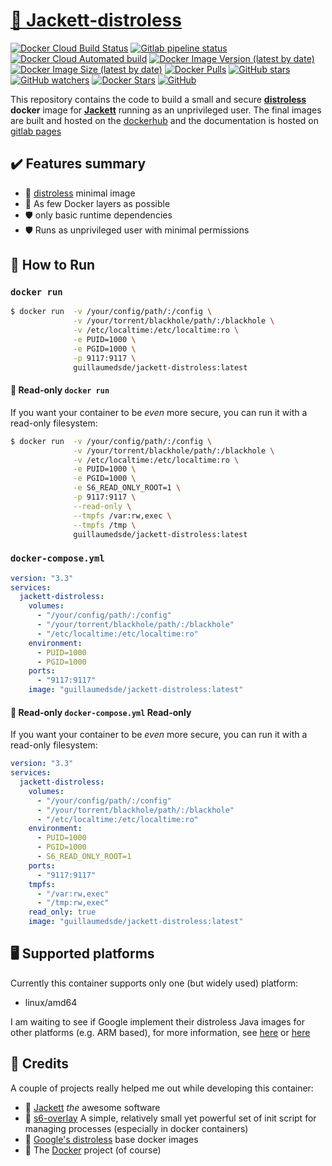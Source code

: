 # [🐋 Jackett-distroless](https://github.com/guillaumedsde/jackett-distroless)

[![Docker Cloud Build Status](https://img.shields.io/docker/cloud/build/guillaumedsde/jackett-distroless)](https://hub.docker.com/r/guillaumedsde/jackett-distroless/builds)
[![Gitlab pipeline status](https://img.shields.io/gitlab/pipeline/guillaumedsde/jackett-distroless?label=documentation)](https://guillaumedsde.gitlab.io/jackett-distroless/)
[![Docker Cloud Automated build](https://img.shields.io/docker/cloud/automated/guillaumedsde/jackett-distroless)](https://hub.docker.com/r/guillaumedsde/jackett-distroless/builds)
[![Docker Image Version (latest by date)](https://img.shields.io/docker/v/guillaumedsde/jackett-distroless)](https://hub.docker.com/r/guillaumedsde/jackett-distroless/tags)
[![Docker Image Size (latest by date)](https://img.shields.io/docker/image-size/guillaumedsde/jackett-distroless)](https://hub.docker.com/r/guillaumedsde/jackett-distroless)
[![Docker Pulls](https://img.shields.io/docker/pulls/guillaumedsde/jackett-distroless)](https://hub.docker.com/r/guillaumedsde/jackett-distroless)
[![GitHub stars](https://img.shields.io/github/stars/guillaumedsde/jackett-distroless?label=Github%20stars)](https://github.com/guillaumedsde/jackett-distroless)
[![GitHub watchers](https://img.shields.io/github/watchers/guillaumedsde/jackett-distroless?label=Github%20Watchers)](https://github.com/guillaumedsde/jackett-distroless)
[![Docker Stars](https://img.shields.io/docker/stars/guillaumedsde/jackett-distroless)](https://hub.docker.com/r/guillaumedsde/jackett-distroless)
[![GitHub](https://img.shields.io/github/license/guillaumedsde/jackett-distroless)](https://github.com/guillaumedsde/jackett-distroless/blob/master/LICENSE.md)

This repository contains the code to build a small and secure **[distroless](https://github.com/GoogleContainerTools/distroless)** **docker** image for **[Jackett](https://github.com/Jackett/Jackett)** running as an unprivileged user.
The final images are built and hosted on the [dockerhub](https://hub.docker.com/r/guillaumedsde/jackett-distroless) and the documentation is hosted on [gitlab pages](https://guillaumedsde.gitlab.io/jackett-distroless/)

## ✔️ Features summary

- 🥑 [distroless](https://github.com/GoogleContainerTools/distroless) minimal image
- 🤏 As few Docker layers as possible
- 🛡️ only basic runtime dependencies
- 🛡️ Runs as unprivileged user with minimal permissions

## 🏁 How to Run

### `docker run`

```bash
$ docker run  -v /your/config/path/:/config \
              -v /your/torrent/blackhole/path/:/blackhole \
              -v /etc/localtime:/etc/localtime:ro \
              -e PUID=1000 \
              -e PGID=1000 \
              -p 9117:9117 \
              guillaumedsde/jackett-distroless:latest
```

#### 🧊 Read-only `docker run`

If you want your container to be _even_ more secure, you can run it with a read-only filesystem:

```bash
$ docker run  -v /your/config/path/:/config \
              -v /your/torrent/blackhole/path/:/blackhole \
              -v /etc/localtime:/etc/localtime:ro \
              -e PUID=1000 \
              -e PGID=1000 \
              -e S6_READ_ONLY_ROOT=1 \
              -p 9117:9117 \
              --read-only \
              --tmpfs /var:rw,exec \
              --tmpfs /tmp \
              guillaumedsde/jackett-distroless:latest
```

### `docker-compose.yml`

```yaml
version: "3.3"
services:
  jackett-distroless:
    volumes:
      - "/your/config/path/:/config"
      - "/your/torrent/blackhole/path/:/blackhole"
      - "/etc/localtime:/etc/localtime:ro"
    environment:
      - PUID=1000
      - PGID=1000
    ports:
      - "9117:9117"
    image: "guillaumedsde/jackett-distroless:latest"
```

#### 🧊 Read-only `docker-compose.yml` Read-only

If you want your container to be _even_ more secure, you can run it with a read-only filesystem:

```yaml
version: "3.3"
services:
  jackett-distroless:
    volumes:
      - "/your/config/path/:/config"
      - "/your/torrent/blackhole/path/:/blackhole"
      - "/etc/localtime:/etc/localtime:ro"
    environment:
      - PUID=1000
      - PGID=1000
      - S6_READ_ONLY_ROOT=1
    ports:
      - "9117:9117"
    tmpfs:
      - "/var:rw,exec"
      - "/tmp:rw,exec"
    read_only: true
    image: "guillaumedsde/jackett-distroless:latest"
```

## 🖥️ Supported platforms

Currently this container supports only one (but widely used) platform:

- linux/amd64

I am waiting to see if Google implement their distroless Java images for other platforms (e.g. ARM based), for more information, see [here](https://github.com/GoogleContainerTools/distroless/issues/406) or [here](https://github.com/GoogleContainerTools/distroless/issues/377)

## 🙏 Credits

A couple of projects really helped me out while developing this container:

- 💽 [Jackett](https://github.com/Jackett/Jackett) _the_ awesome software
- 🏁 [s6-overlay](https://github.com/just-containers/s6-overlay) A simple, relatively small yet powerful set of init script for managing processes (especially in docker containers)
- 🥑 [Google's distroless](https://github.com/GoogleContainerTools/distroless) base docker images
- 🐋 The [Docker](https://github.com/docker) project (of course)
